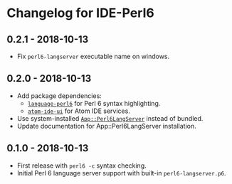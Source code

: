 # Changelog for IDE-Perl6

## 0.2.1 - 2018-10-13
- Fix `perl6-langserver` executable name on windows.

## 0.2.0 - 2018-10-13
- Add package dependencies:
  - [`language-perl6`](https://atom.io/packages/language-perl6) for Perl 6
    syntax highlighting.
  - [`atom-ide-ui`](https://atom.io/packages/atom-ide-ui) for Atom IDE services.
- Use system-installed  [`App::Perl6LangServer`](
  https://modules.perl6.org/dist/App::Perl6LangServer:cpan:AZAWAWI) instead of
  bundled.
- Update documentation for App::Perl6LangServer installation.

## 0.1.0 - 2018-10-13
- First release with `perl6 -c` syntax checking.
- Initial Perl 6 language server support with built-in `perl6-langserver.p6`.
